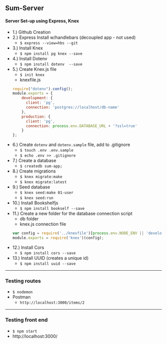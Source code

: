 ## Sum-Server

#### Server Set-up using Express, Knex


- 1.) Github Creation
- 2.) Express Install w/handlebars (decoupled app - not used)
    - `$ express --view=hbs --git`
- 3.) Install Knex
    - `$ npm install pg knex --save`
- 4.) Install Dotenv
    - `$ npm install dotenv  --save `
- 5.) Create Knex.js file
    - `$ init knex`
    - knexfile.js
    ```js
    require("dotenv").config();
    module.exports = {
        development: {
          client: 'pg',
          connection: 'postgres://localhost/db-name'
        },
        production: {
          client: 'pg',
          connection: process.env.DATABASE_URL + '?ssl=true'
        }
    };
    ```
- 6.) Create `dotenv` and `dotenv.sample` file, add to .gitignore
    - `$ touch .env .env.sample`
    - `$ echo .env >> .gitignore`
- 7.) Create a database
    - `$ createdb sum-app;`
- 8.) Create migrations
    - `$ knex migrate:make`
    - `$ knex migrate:latest`
- 9.) Seed database
    - `$ knex seed:make 01-user`
    - `$ knex seed:run`
- 10.) Install Bookshelfjs
    - `$ npm install bookself --save`
- 11.) Create a new folder for the database connection script
    - db folder
    - knex.js connection file
    ```js
    var config = require('../knexfile')[process.env.NODE_ENV || 'development'];
    module.exports = require('knex')(config);

    ```
- 12.) Install Cors
    - `$ npm install cors --save`
- 13.) Install UUID (creates a unique id)
    - `$ npm install uuid --save`

---

### Testing routes

- `$ nodemon`
- Postman
  - `http://localhost:3000/items/2`

---

### Testing front end

- `$ npm start`
- http://localhost:3000/
